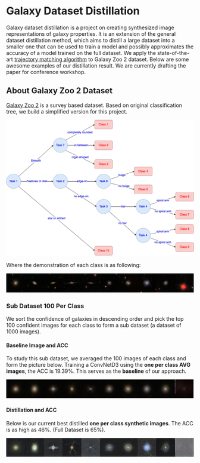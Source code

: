 # Galaxy Dataset Distillation

Galaxy dataset distillation is a project on creating synthesized image representations of galaxy properties. It is an extension of the general dataset distillation method, which aims to distill a large dataset into a smaller one that can be used to train a model and possibly approximates the accuracy of a model trained on the full dataset. We apply the state-of-the-art [trajectory matching algorithm](https://georgecazenavette.github.io/mtt-distillation/) to Galaxy Zoo 2 dataset. Below are some awesome examples of our distillation result. We are currently drafting the paper for conference workshop.

## About Galaxy Zoo 2 Dataset

[Galaxy Zoo 2](https://academic.oup.com/mnras/article/435/4/2835/1022913) is a survey based dataset. Based on original classification tree, we build a simplified version for this project.

![Classification Tree](docs/GZ2_tree.png)

Where the demonstration of each class is as following:

![demo](docs/gzoo2-1-per-class-demonstration-0-9.jpg)

### Sub Dataset 100 Per Class

We sort the confidence of galaxies in descending order and pick the top 100 confident images for each class to form a sub dataset (a dataset of 1000 images).

#### Baseline Image and ACC

To study this sub dataset, we averaged the 100 images of each class and form the picture below. Training a ConvNetD3 using the **one per class AVG images**, the ACC is $19.39$%. This serves as the **baseline** of our approach.

![100 avg](docs/gzoo2-1-per-class-AVG-of-100-dataset-0-9.png)

#### Distillation and ACC

Below is our current best distilled **one per class synthetic images**. The ACC is as high as $46$%. (Full Dataset is $65$%).

![100 distill](docs/distill_100_per_class_0.46_ACC.png)